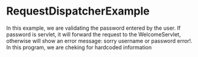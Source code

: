 # RequestDispatcherExample

In this example, we are validating the password entered by the user. 
If password is servlet, it will forward the request to the WelcomeServlet, otherwise will show an error message: sorry username or password error!. 
In this program, we are cheking for hardcoded information